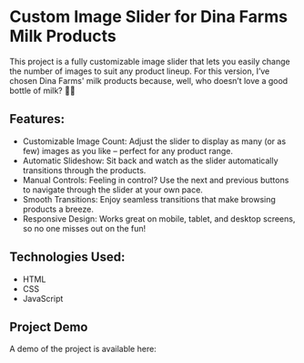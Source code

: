 ﻿# Custom Image Slider for Dina Farms Milk Products

This project is a fully customizable image slider that lets you easily change the number of images to suit any product lineup. For this version, I’ve chosen Dina Farms' milk products because, well, who doesn’t love a good bottle of milk? 🥛💚

## Features:

- Customizable Image Count: Adjust the slider to display as many (or as few) images as you like
– perfect for any product range.
- Automatic Slideshow: Sit back and watch as the slider automatically transitions through the products.
- Manual Controls: Feeling in control? Use the next and previous buttons to navigate through the slider at your own pace.
- Smooth Transitions: Enjoy seamless transitions that make browsing products a breeze.
- Responsive Design: Works great on mobile, tablet, and desktop screens, so no one misses out on the fun!

## Technologies Used:

- HTML
- CSS
- JavaScript

## Project Demo

A demo of the project is available here:
